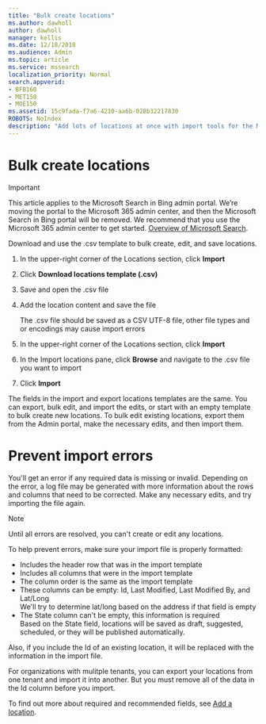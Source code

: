 ```yaml
---
title: "Bulk create locations"
ms.author: dawholl
author: dawholl
manager: kellis
ms.date: 12/18/2018
ms.audience: Admin
ms.topic: article
ms.service: mssearch
localization_priority: Normal
search.appverid:
- BFB160
- MET150
- MOE150
ms.assetid: 15c9fada-f7a6-4210-aa6b-028b32217830
ROBOTS: NoIndex
description: "Add lots of locations at once with import tools for the Microsoft Search Admin portal"
---
```


# Bulk create locations

> [!IMPORTANT]
> This article applies to the Microsoft Search in Bing admin portal. We’re moving the portal to the Microsoft 365 admin center, and then the Microsoft Search in Bing portal will be removed. We recommend that you use the Microsoft 365 admin center to get started. [Overview of Microsoft Search](overview-microsoft-search.md).
    
Download and use the .csv template to bulk create, edit, and save locations. 
  
1. In the upper-right corner of the Locations section, click **Import**
    
2. Click **Download locations template (.csv)**
    
3. Save and open the .csv file
    
4. Add the location content and save the file

    The .csv file should be saved as a CSV UTF-8 file, other file types and or encodings may cause import errors
    
5. In the upper-right corner of the Locations section, click **Import**
    
6. In the Import locations pane, click **Browse** and navigate to the .csv file you want to import 
    
7. Click **Import**

The fields in the import and export locations templates are the same. You can export, bulk edit, and import the edits, or start with an empty template to bulk create new locations. To bulk edit existing locations, export them from the Admin portal, make the necessary edits, and then import them.

# Prevent import errors  
You'll get an error if any required data is missing or invalid. Depending on the error, a log file may be generated with more information about the rows and columns that need to be corrected. Make any necessary edits, and try importing the file again.
  
> [!NOTE]
> Until all errors are resolved, you can't create or edit any locations. 

To help prevent errors, make sure your import file is properly formatted:
- Includes the header row that was in the import template
- Includes all columns that were in the import template
- The column order is the same as the import template
- These columns can be empty: Id, Last Modified, Last Modified By, and Lat/Long  
We'll try to determine lat/long based on the address if that field is empty
- The State column can't be empty, this information is required  
Based on the State field, locations will be saved as draft, suggested, scheduled, or they will be published automatically.

Also, if you include the Id of an existing location, it will be replaced with the information in the import file.

For organizations with mulitple tenants, you can export your locations from one tenant and import it into another. But you must remove all of the data in the Id column before you import.
  
To find out more about required and recommended fields, see [Add a location](add-a-location.md).

  

